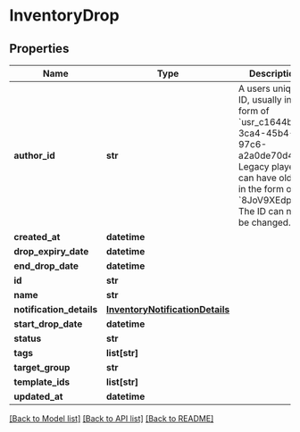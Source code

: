 # InventoryDrop


## Properties
Name | Type | Description | Notes
------------ | ------------- | ------------- | -------------
**author_id** | **str** | A users unique ID, usually in the form of &#x60;usr_c1644b5b-3ca4-45b4-97c6-a2a0de70d469&#x60;. Legacy players can have old IDs in the form of &#x60;8JoV9XEdpo&#x60;. The ID can never be changed. | 
**created_at** | **datetime** |  | 
**drop_expiry_date** | **datetime** |  | 
**end_drop_date** | **datetime** |  | 
**id** | **str** |  | 
**name** | **str** |  | 
**notification_details** | [**InventoryNotificationDetails**](InventoryNotificationDetails.md) |  | 
**start_drop_date** | **datetime** |  | 
**status** | **str** |  | 
**tags** | **list[str]** |  | 
**target_group** | **str** |  | 
**template_ids** | **list[str]** |  | 
**updated_at** | **datetime** |  | 

[[Back to Model list]](../README.md#documentation-for-models) [[Back to API list]](../README.md#documentation-for-api-endpoints) [[Back to README]](../README.md)


